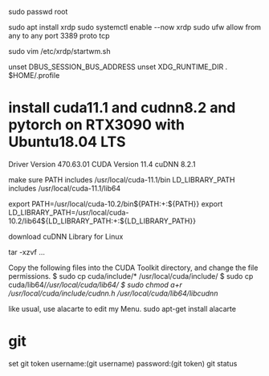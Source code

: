 sudo passwd root

sudo apt install xrdp
sudo systemctl enable --now xrdp
sudo ufw allow from any to any port 3389 proto tcp

sudo vim /etc/xrdp/startwm.sh


unset DBUS_SESSION_BUS_ADDRESS
unset XDG_RUNTIME_DIR
. $HOME/.profile


# install cuda11.1 and cudnn8.2 and pytorch on RTX3090 with Ubuntu18.04 LTS
Driver Version 470.63.01
CUDA Version 11.4
cuDNN 8.2.1

make sure PATH includes /usr/local/cuda-11.1/bin
LD_LIBRARY_PATH includes /usr/local/cuda-11.1/lib64

export PATH=/usr/local/cuda-10.2/bin${PATH:+:${PATH}}
export LD_LIBRARY_PATH=/usr/local/cuda-10.2/lib64${LD_LIBRARY_PATH:+:${LD_LIBRARY_PATH}}

download cuDNN Library for Linux

tar -xzvf ...

Copy the following files into the CUDA Toolkit directory, and change the file permissions.
$ sudo cp cuda/include/* /usr/local/cuda/include/
$ sudo cp cuda/lib64/*/usr/local/cuda/lib64/
$ sudo chmod a+r /usr/local/cuda/include/cudnn.h /usr/local/cuda/lib64/libcudnn*

like usual, use alacarte to edit my Menu.
sudo apt-get install alacarte

# git 
set git token
username:(git username)
password:(git token)
git status


